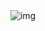 <div align="center">
  <img src="https://gfycat.com/fr/livedecisiveekaltadeta.gif" alt="img" />
</div>
